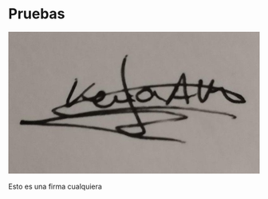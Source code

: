 # Pruebas

![FIRMA](https://github.com/Kenia-Arteche-Munoz/Pruebas/blob/main/FIRMA.jpeg)

Esto es una firma cualquiera
